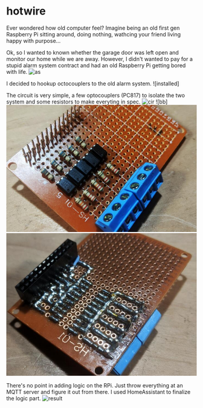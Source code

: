 # hotwire
Ever wondered how old computer feel? Imagine being an old first gen Raspberry Pi sitting around, doing nothing, wathcing your friend living happy with purpose... 

Ok, so I wanted to known whether the garage door was left open and monitor our home while we are away. However, I didn't wanted to pay for a stupid alarm system contract and had an old Raspberry Pi getting bored with life. 
![as]

I decided to hookup octocouplers to the old alarm system.
![installed]

The circuit is very simple, a few optocouplers (PC817) to isolate the two system and some resistors to make everyting in spec. 
![cir]
![bb]
![front]
![back]

There's no point in adding logic on the RPi. Just throw everything at an MQTT server and figure it out from there. I used HomeAssistant to finalize the logic part.
![result]

[result]:https://github.com/northox/hotwire/raw/master/ "Result"
[cir]:https://github.com/northox/hotwire/raw/master/ "Circuit"
[as]:https://github.com/northox/hotwire/raw/master/ "Old Alarm System"
[front]:https://github.com/northox/hotwire/raw/master/front.jpeg "Front of shield"
[back]:https://github.com/northox/hotwire/raw/master/back.jpeg "back of shield"
